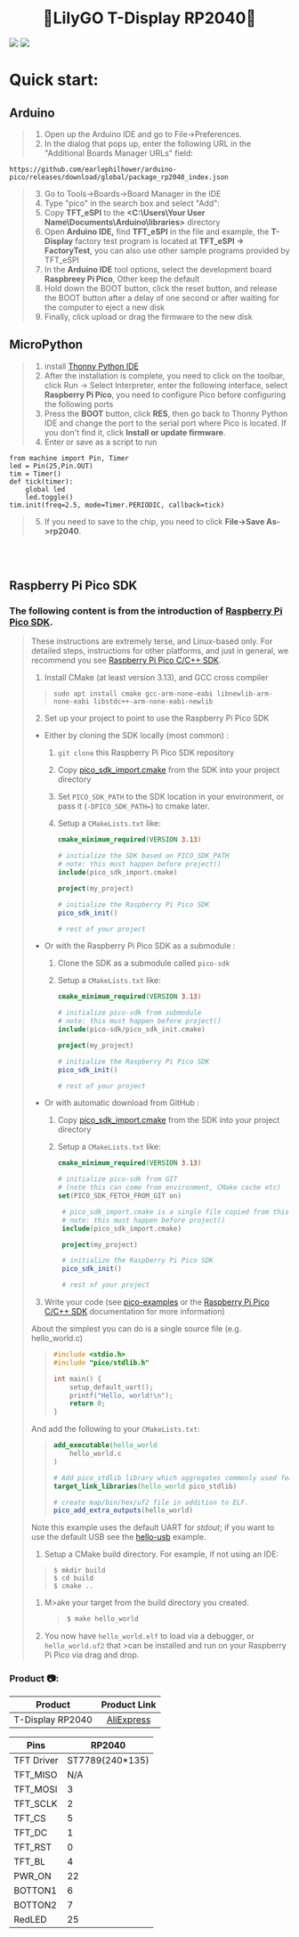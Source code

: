 <h1 align = "center"> 🌟LilyGO T-Display RP2040🌟</h1>

![](img/T-display-RP2040.jpg)
![](img/DISPLAY_RP2040_details.jpg)

# Quick start:

## Arduino

>1. Open up the Arduino IDE and go to File->Preferences.
>2. In the dialog that pops up, enter the following URL in the "Additional Boards Manager URLs" field:
```
https://github.com/earlephilhower/arduino-pico/releases/download/global/package_rp2040_index.json
```
> 3. Go to Tools->Boards->Board Manager in the IDE
> 4. Type "pico" in the search box and select "Add":
> 5. Copy  **TFT_eSPI**  to the  **<C:\Users\Your User Name\Documents\Arduino\libraries>**  directory
> 6. Open **Arduino IDE,** find **TFT_eSPI** in the file and example, the **T-Display** factory test program is located at **TFT_eSPI -> FactoryTest**, you can also use other sample programs provided by TFT_eSPI
> 7. In the **Arduino IDE** tool options, select the development board  **Raspbreey Pi Pico**, Other keep the default
> 8. Hold down the BOOT button, click the reset button, and release the BOOT button after a delay of one second or after waiting for the computer to eject a new disk
> 9. Finally, click upload or drag the firmware to the new disk



## MicroPython

>1. install [Thonny Python IDE](https://github.com/thonny/thonny/releases/download/v3.3.5/thonny-3.3.5.exe)
>2. After the installation is complete, you need to click on the toolbar, click Run -> Select Interpreter, enter the following interface, select **Raspberry Pi Pico**, you need to configure Pico before configuring the following ports
>3. Press the **BOOT** button, click **RES**, then go back to Thonny Python IDE and change the port to the serial port where Pico is located. If you don't find it, click **Install or update firmware**.
>4. Enter or save as a script to run
~~~
from machine import Pin, Timer
led = Pin(25,Pin.OUT)
tim = Timer()
def tick(timer):
    global led
    led.toggle()
tim.init(freq=2.5, mode=Timer.PERIODIC, callback=tick)
~~~
>5. If you need to save to the chip, you need to click **File->Save As->rp2040**.

<br><br>
## Raspberry Pi Pico SDK
### The following content is from the introduction of [Raspberry Pi Pico SDK](https://github.com/raspberrypi/pico-sdk).

>These instructions are extremely terse, and Linux-based only. For detailed steps, instructions for other platforms, and just in general, we recommend you see [Raspberry Pi Pico C/C++ SDK](https://rptl.io/pico-c-sdk).
>1. Install CMake (at least version 3.13), and GCC cross compiler
 >> ```
 >> sudo apt install cmake gcc-arm-none-eabi libnewlib-arm-none-eabi libstdc++-arm-none-eabi-newlib
 >> ```
>2. Set up your project to point to use the Raspberry Pi Pico SDK
>
>  * Either by cloning the SDK locally (most common) :
>     1. `git clone` this Raspberry Pi Pico SDK repository
>     1. Copy [pico_sdk_import.cmake](https://github.com/raspberrypi/pico-sdk/blob/master/external/pico_sdk_import.cmake)
>        from the SDK into your project directory
>     2. Set `PICO_SDK_PATH` to the SDK location in your environment, or pass it (`-DPICO_SDK_PATH=`) to cmake later.
>     3. Setup a `CMakeLists.txt` like:
>
>         ```cmake
>         cmake_minimum_required(VERSION 3.13)
>
>         # initialize the SDK based on PICO_SDK_PATH
>         # note: this must happen before project()
>         include(pico_sdk_import.cmake)
>
>         project(my_project)
>
>         # initialize the Raspberry Pi Pico SDK
>         pico_sdk_init()
>
>         # rest of your project
>
>         ```
>
>  * Or with the Raspberry Pi Pico SDK as a submodule :
>     1. Clone the SDK as a submodule called `pico-sdk`
>     1. Setup a `CMakeLists.txt` like:
>
>         ```cmake
>         cmake_minimum_required(VERSION 3.13)
>
>         # initialize pico-sdk from submodule
>         # note: this must happen before project()
>         include(pico-sdk/pico_sdk_init.cmake)
>
>         project(my_project)
>
>         # initialize the Raspberry Pi Pico SDK
>         pico_sdk_init()
>
>         # rest of your project
>
>         ```
>
>  * Or with automatic download from GitHub :
>     1. Copy [pico_sdk_import.cmake](https://github.com/raspberrypi/pico-sdk/blob/master/external/pico_sdk_import.cmake)
>        from the SDK into your project directory
>     1. Setup a `CMakeLists.txt` like:
>
>         ```cmake
>         cmake_minimum_required(VERSION 3.13)
>
>         # initialize pico-sdk from GIT
>         # (note this can come from environment, CMake cache etc)
>         set(PICO_SDK_FETCH_FROM_GIT on)
>
>          # pico_sdk_import.cmake is a single file copied from this SDK
>          # note: this must happen before project()
>          include(pico_sdk_import.cmake)
>
>          project(my_project)
>
>          # initialize the Raspberry Pi Pico SDK
>          pico_sdk_init()
>
>          # rest of your project
>
>          ```
> 3. Write your code (see [pico-examples](https://github.com/raspberrypi/pico-examples) or the [Raspberry Pi Pico C/C++ SDK](https://rptl.io/pico-c-sdk) documentation for more information)
>
>   About the simplest you can do is a single source file (e.g. hello_world.c)
>>
> >  ```c
> >  #include <stdio.h>
> >  #include "pico/stdlib.h"
>>
> >  int main() {
> >      setup_default_uart();
> >      printf("Hello, world!\n");
> >      return 0;
> >  }
> >  ```
>   And add the following to your `CMakeLists.txt`:
>
>  > ```cmake
>  > add_executable(hello_world
>  >     hello_world.c
>  > )
>>
>  > # Add pico_stdlib library which aggregates commonly used features
>  > target_link_libraries(hello_world pico_stdlib)
>>
>  > # create map/bin/hex/uf2 file in addition to ELF.
>  > pico_add_extra_outputs(hello_world)
>  > ```
>
>   Note this example uses the default UART for _stdout_;
>   if you want to use the default USB see the [hello-usb](https://github.com/>raspberrypi/pico-examples/tree/master/hello_world/usb) example.
>
>
>1. Setup a CMake build directory.
>      For example, if not using an IDE:
>   >   ```
>   >   $ mkdir build
>   >   $ cd build
>   >   $ cmake ..
>   >   ```
>
>1. M>ake your target from the build directory you created.
>    >  ```sh
>    >  $ make hello_world
>    >  ```
>
>1. You now have `hello_world.elf` to load via a debugger, or `hello_world.uf2` that >can be installed and run on your Raspberry Pi Pico via drag and drop.


<h3 align = "left">Product 📷:</h3>

|  Product   |                                                                                                Product  Link                                                                                                 |
| :--------: | :----------------------------------------------------------------------------------------------------------------------------------------------------------------------------------------------------------: |
| T-Display RP2040 |   [AliExpress](https://www.aliexpress.com/item/1005003281043979.html)   |





| Pins       | RP2040          |
| ---------- | --------------- |
| TFT Driver | ST7789(240*135) |
| TFT_MISO   | N/A             |
| TFT_MOSI   | 3               |
| TFT_SCLK   | 2               |
| TFT_CS     | 5               |
| TFT_DC     | 1               |
| TFT_RST    | 0               |
| TFT_BL     | 4               |
| PWR_ON     | 22              |
| BOTTON1    | 6               |
| BOTTON2    | 7               |
| RedLED     | 25              |